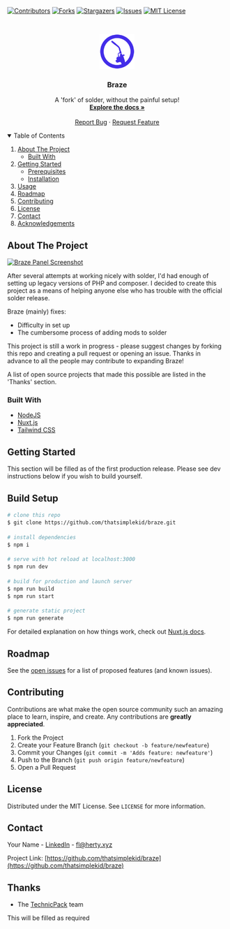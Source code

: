 [![Contributors][contributors-shield]][contributors-url]
[![Forks][forks-shield]][forks-url]
[![Stargazers][stars-shield]][stars-url]
[![Issues][issues-shield]][issues-url]
[![MIT License][license-shield]][license-url]

<br />
<p align="center">
  <a href="https://github.com/thatsimplekid/braze">
    <img src="meta/logo.png" alt="Logo" width="80" height="80">
  </a>

  <h3 align="center">Braze</h3>

  <p align="center">
    A 'fork' of solder, without the painful setup!
    <br />
    <a href="https://github.com/thatsimplekid/braze/wiki"><strong>Explore the docs »</strong></a>
    <br />
    <br />
    <a href="https://github.com/thatsimplekid/braze/issues">Report Bug</a>
    ·
    <a href="https://github.com/thatsimplekid/braze/issues">Request Feature</a>
  </p>
</p>

<details open="open">
  <summary>Table of Contents</summary>
  <ol>
    <li>
      <a href="#about-the-project">About The Project</a>
      <ul>
        <li><a href="#built-with">Built With</a></li>
      </ul>
    </li>
    <li>
      <a href="#getting-started">Getting Started</a>
      <ul>
        <li><a href="#prerequisites">Prerequisites</a></li>
        <li><a href="#installation">Installation</a></li>
      </ul>
    </li>
    <li><a href="#usage">Usage</a></li>
    <li><a href="#roadmap">Roadmap</a></li>
    <li><a href="#contributing">Contributing</a></li>
    <li><a href="#license">License</a></li>
    <li><a href="#contact">Contact</a></li>
    <li><a href="#acknowledgements">Acknowledgements</a></li>
  </ol>
</details>

## About The Project

[![Braze Panel Screenshot][product-screenshot]](https://braze.fla.herty.xyz)

After several attempts at working nicely with solder, I'd had enough of setting up legacy versions of PHP and composer. I decided to create this project as a means of helping anyone else who has trouble with the official solder release.

Braze (mainly) fixes:
* Difficulty in set up
* The cumbersome process of adding mods to solder

This project is still a work in progress - please suggest changes by forking this repo and creating a pull request or opening an issue. Thanks in advance to all the people may contribute to expanding Braze!

A list of open source projects that made this possible are listed in the 'Thanks' section.

### Built With

* [NodeJS](https://nodejs.org/)
* [Nuxt.js](https://nuxtjs.org/)
* [Tailwind CSS](https://tailwindcss.com/)

<!-- GETTING STARTED -->
## Getting Started

This section will be filled as of the first production release. Please see dev instructions below if you wish to build yourself.

## Build Setup

```bash
# clone this repo
$ git clone https://github.com/thatsimplekid/braze.git

# install dependencies
$ npm i

# serve with hot reload at localhost:3000
$ npm run dev

# build for production and launch server
$ npm run build
$ npm run start

# generate static project
$ npm run generate
```

For detailed explanation on how things work, check out [Nuxt.js docs](https://nuxtjs.org).

## Roadmap

See the [open issues](https://github.com/thatsimplekid/braze/issues) for a list of proposed features (and known issues).

## Contributing

Contributions are what make the open source community such an amazing place to learn, inspire, and create. Any contributions are **greatly appreciated**.

1. Fork the Project
2. Create your Feature Branch (`git checkout -b feature/newfeature`)
3. Commit your Changes (`git commit -m 'Adds feature: newfeature'`)
4. Push to the Branch (`git push origin feature/newfeature`)
5. Open a Pull Request

## License

Distributed under the MIT License. See `LICENSE` for more information.


## Contact

Your Name - [LinkedIn](https://www.linkedin.com/in/owen-flaherty-4bb21214a/) - fl@herty.xyz

Project Link: [https://github.com/thatsimplekid/braze](https://github.com/thatsimplekid/braze)

## Thanks

* The [TechnicPack](https://github.com/TechnicPack) team 

This will be filled as required

[contributors-shield]: https://img.shields.io/github/contributors/thatsimplekid/Braze.svg?style=for-the-badge
[contributors-url]: https://github.com/thatsimplekid/Braze/graphs/contributors
[forks-shield]: https://img.shields.io/github/forks/thatsimplekid/Braze.svg?style=for-the-badge
[forks-url]: https://github.com/thatsimplekid/Braze/network/members
[stars-shield]: https://img.shields.io/github/stars/thatsimplekid/Braze.svg?style=for-the-badge
[stars-url]: https://github.com/thatsimplekid/Braze/stargazers
[issues-shield]: https://img.shields.io/github/issues/thatsimplekid/Braze.svg?style=for-the-badge
[issues-url]: https://github.com/thatsimplekid/Braze/issues
[license-shield]: https://img.shields.io/github/license/thatsimplekid/Braze.svg?style=for-the-badge
[license-url]: https://github.com/thatsimplekid/Braze/blob/master/LICENSE.txt
[product-screenshot]: images/screenshot.png
